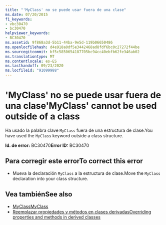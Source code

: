 ```yaml
---
title: "'MyClass' no se puede usar fuera de una clase"
ms.date: 07/20/2015
f1_keywords:
- vbc30470
- bc30470
helpviewer_keywords:
- BC30470
ms.assetid: 9f868a3d-5b11-44ba-9e5d-119b06650486
ms.openlocfilehash: d4e918a0df5e3442468ad8fdf6bc0c27272f44be
ms.sourcegitcommit: bf5c5850654187705bc94cc40ebfb62fe346ab02
ms.translationtype: MT
ms.contentlocale: es-ES
ms.lasthandoff: 09/23/2020
ms.locfileid: "91099988"
---
```

# <a name="myclass-cannot-be-used-outside-of-a-class"></a><span data-ttu-id="00c42-102">'MyClass' no se puede usar fuera de una clase</span><span class="sxs-lookup"><span data-stu-id="00c42-102">'MyClass' cannot be used outside of a class</span></span>

<span data-ttu-id="00c42-103">Ha usado la palabra clave `MyClass` fuera de una estructura de clase.</span><span class="sxs-lookup"><span data-stu-id="00c42-103">You have used the `MyClass` keyword outside a class structure.</span></span>  
  
 <span data-ttu-id="00c42-104">**Id. de error:** BC30470</span><span class="sxs-lookup"><span data-stu-id="00c42-104">**Error ID:** BC30470</span></span>  
  
## <a name="to-correct-this-error"></a><span data-ttu-id="00c42-105">Para corregir este error</span><span class="sxs-lookup"><span data-stu-id="00c42-105">To correct this error</span></span>  
  
- <span data-ttu-id="00c42-106">Mueva la declaración `MyClass` a la estructura de clase.</span><span class="sxs-lookup"><span data-stu-id="00c42-106">Move the `MyClass` declaration into your class structure.</span></span>  
  
## <a name="see-also"></a><span data-ttu-id="00c42-107">Vea también</span><span class="sxs-lookup"><span data-stu-id="00c42-107">See also</span></span>

- [<span data-ttu-id="00c42-108">MyClass</span><span class="sxs-lookup"><span data-stu-id="00c42-108">MyClass</span></span>](../programming-guide/program-structure/me-my-mybase-and-myclass.md#myclass)
- [<span data-ttu-id="00c42-109">Reemplazar propiedades y métodos en clases derivadas</span><span class="sxs-lookup"><span data-stu-id="00c42-109">Overriding properties and methods in derived classes</span></span>](../programming-guide/language-features/objects-and-classes/inheritance-basics.md#overriding-properties-and-methods-in-derived-classes)
